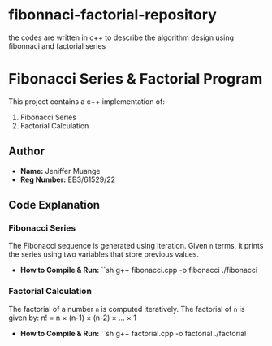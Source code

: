 # fibonnaci-factorial-repository
the codes are written in c++ to describe the algorithm design using fibonnaci and factorial series
# Fibonacci Series & Factorial Program

This project contains a c++ implementation of:
1. Fibonacci Series
2. Factorial Calculation

## Author
- **Name:** Jeniffer  Muange
- **Reg Number:** EB3/61529/22  

## Code Explanation
### Fibonacci Series
The Fibonacci sequence is generated using iteration. Given `n` terms, it prints the series using two variables that store previous values.

- **How to Compile & Run:**
``sh
g++ fibonacci.cpp -o fibonacci
./fibonacci

### Factorial Calculation
The factorial of a number `n` is computed iteratively. The factorial of `n` is given by: n! = n × (n-1) × (n-2) × ... × 1


- **How to Compile & Run:**
``sh 
g++ factorial.cpp -o factorial
./factorial

